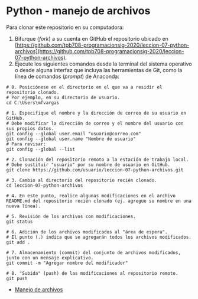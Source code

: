 # Python - manejo de archivos

Para clonar este repositorio en su computadora:

1. Bifurque (*fork*) a su cuenta en GitHub el repositorio ubicado en [https://github.com/tpb708-programacionsig-2020/leccion-07-python-archivos](https://github.com/tpb708-programacionsig-2020/leccion-07-python-archivos).
2. Ejecute los siguientes comandos desde la terminal del sistema operativo o desde alguna interfaz que incluya las herramientas de Git, como la línea de comandos (*prompt*) de Anaconda:

```shell
# 0. Posiciónese en el directorio en el que va a residir el repositorio clonado.
# Por ejemplo, en su directorio de usuario.
cd C:\Users\mfvargas

# 1. Especifique el nombre y la dirección de correo de su usuario en GitHub.
# Debe modificar la dirección de correo y el nombre del usuario con sus propios datos.
git config --global user.email "usuario@correo.com"
git config --global user.name "Nombre de usuario"
# Para revisar:
git config --global --list

# 2. Clonación del repositorio remoto a la estación de trabajo local.
# Debe sustituir "usuario" por su nombre de usuario en GitHub.
git clone https://github.com/usuario/leccion-07-python-archivos.git

# 3. Cambio al directorio del repositorio recién clonado.
cd leccion-07-python-archivos

# 4. En este punto, realice algunas modificaciones en el archivo README.md del repositorio recién clonado (ej. agregue su nombre en una nueva línea).

# 5. Revisión de los archivos con modificaciones.
git status

# 6. Adición de los archivos modificados al "área de espera".
# El punto (.) indica que se agregarán todos los archivos modificados.
git add .

# 7. Almacenamiento (commit) del conjunto de archivos modificados, junto con un mensaje explicativo.
git commit -m "Agregar nombre del modificador"

# 8. "Subida" (push) de las modificaciones al repositorio remoto.
git push
```

- [Manejo de archivos]()

